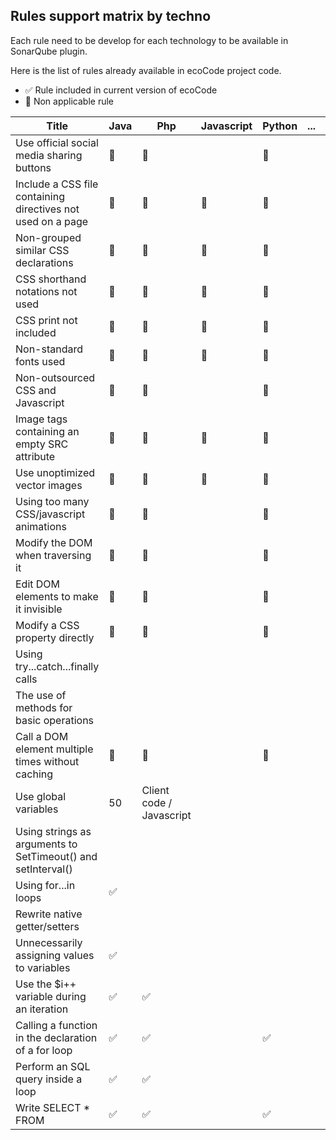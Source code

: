 ## Rules support matrix by techno

Each rule need to be develop for each technology to be available in SonarQube plugin.

Here is the list of rules already available in ecoCode project code.

- ✅ Rule included in current version of ecoCode
- 🚫 Non applicable rule

| Title  | Java | Php | Javascript | Python | ... | ... |
|--|--|--|--|--|--|--|
| Use official social media sharing buttons | 🚫 | 🚫 |  | 🚫 | | |
| Include a CSS file containing directives not used on a page | 🚫 | 🚫 | 🚫 | 🚫 | | |
| Non-grouped similar CSS declarations | 🚫 | 🚫 | 🚫 | 🚫 | | |
| CSS shorthand notations not used | 🚫 | 🚫 | 🚫 | 🚫 | | |
| CSS print not included | 🚫 | 🚫 | 🚫 | 🚫 | | |
| Non-standard fonts used | 🚫 | 🚫 | 🚫 | 🚫 | | |
| Non-outsourced CSS and Javascript | 🚫 | 🚫 |  | 🚫 | | |
| Image tags containing an empty SRC attribute | 🚫 | 🚫 | 🚫 | 🚫 | | |
| Use unoptimized vector images | 🚫 | 🚫 | 🚫 | 🚫 | | |
| Using too many CSS/javascript animations | 🚫 | 🚫 |  | 🚫 | | |
| Modify the DOM when traversing it | 🚫 | 🚫 |  | 🚫 | | |
| Edit DOM elements to make it invisible | 🚫 | 🚫 |  | 🚫 | | |
| Modify a CSS property directly | 🚫 | 🚫 |  | 🚫 | | |
| Using try...catch...finally calls |  |  |  |  | | |
| The use of methods for basic operations |  |  |  |  | | |
| Call a DOM element multiple times without caching | 🚫 | 🚫 |  | 🚫 | | |
| Use global variables | 50 | Client code / Javascript |  |  |  |  | | |
| Using strings as arguments to SetTimeout() and setInterval() |  |  |  |  | | |
| Using for...in loops | ✅  |  |  |  | | |
| Rewrite native getter/setters |  |  |  |  | | |
| Unnecessarily assigning values to variables | ✅  |  |  |  | | |
| Use the $i++ variable during an iteration | ✅  | ✅  |  |  | | |
| Calling a function in the declaration of a for loop | ✅  | ✅  |  | ✅  | | |
| Perform an SQL query inside a loop | ✅  | ✅  |  |  | | |
| Write SELECT * FROM | ✅  | ✅  |  | ✅  | | |